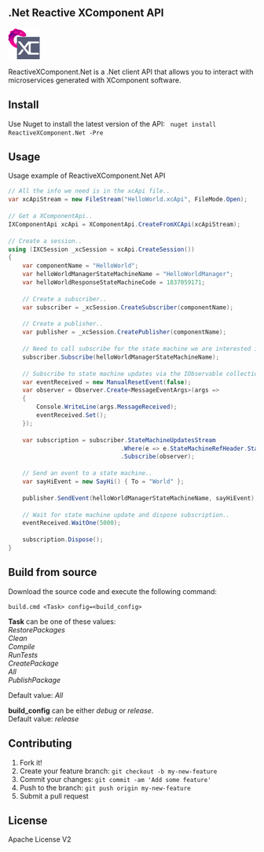 ## .Net Reactive XComponent API

<img src="logo.png" width="64" height="64" />

ReactiveXComponent.Net is a .Net client API that allows you to interact with microservices generated with XComponent software.

## Install
Use Nuget to install the latest version of the API:
``` nuget install ReactiveXComponent.Net -Pre```

## Usage

Usage example of ReactiveXComponent.Net API
```csharp
// All the info we need is in the xcApi file..
var xcApiStream = new FileStream("HelloWorld.xcApi", FileMode.Open);

// Get a XComponentApi..
IXComponentApi xcApi = XComponentApi.CreateFromXCApi(xcApiStream);

// Create a session..
using (IXCSession _xcSession = xcApi.CreateSession())
{
    var componentName = "HelloWorld";
    var helloWorldManagerStateMachineName = "HelloWorldManager";
    var helloWorldResponseStateMachineCode = 1837059171;

    // Create a subscriber..
    var subscriber = _xcSession.CreateSubscriber(componentName);

    // Create a publisher..
    var publisher = _xcSession.CreatePublisher(componentName);

    // Need to call subscribe for the state machine we are interested in..
    subscriber.Subscribe(helloWorldManagerStateMachineName);

    // Subscribe to state machine updates via the IObservable collection..
    var eventReceived = new ManualResetEvent(false);
    var observer = Observer.Create<MessageEventArgs>(args =>
    {
        Console.WriteLine(args.MessageReceived);
        eventReceived.Set();
    });

    var subscription = subscriber.StateMachineUpdatesStream
                                .Where(e => e.StateMachineRefHeader.StateMachineCode == helloWorldResponseStateMachineCode)
                                .Subscribe(observer);

    // Send an event to a state machine..
    var sayHiEvent = new SayHi() { To = "World" };

    publisher.SendEvent(helloWorldManagerStateMachineName, sayHiEvent);

    // Wait for state machine update and dispose subscription..
    eventReceived.WaitOne(5000);

    subscription.Dispose();
}
```

## Build from source
Download the source code and execute the following command:
``` 
build.cmd <Task> config=<build_config>
```

**Task** can be one of these values:  
*RestorePackages*  
*Clean*  
*Compile*  
*RunTests*  
*CreatePackage*  
*All*  
*PublishPackage*  

Default value: *All*

**build_config** can be either *debug* or *release*.  
Default value: *release* 

## Contributing
1. Fork it!
2. Create your feature branch: `git checkout -b my-new-feature`
3. Commit your changes: `git commit -am 'Add some feature'`
4. Push to the branch: `git push origin my-new-feature`
5. Submit a pull request

## License
Apache License V2


